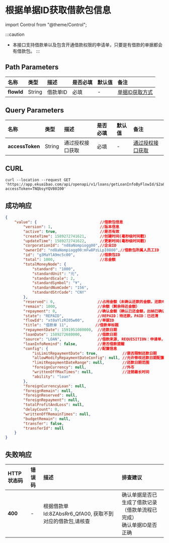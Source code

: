# 根据单据ID获取借款包信息

import Control from "@theme/Control";

<Control
method="GET"
url="/api/openapi/v1/loans/getLoanInfoByFlowId/$`flowId`"
/>

:::caution
- 本接口支持借款单以及包含开通借款权限的申请单，只要是有借款的单据都会有借款包。
:::

## Path Parameters
| 名称 | 类型 | 描述 | 是否必填 | 默认值 | 备注 |
| :--- | :--- | :--- | :--- |:--- | :--- |
| **flowId** | String | 借款单ID | 必填 | - | [单据ID获取方式](/docs/open-api/flows/question-answer#问题一) |

## Query Parameters
| 名称 | 类型 | 描述 | 是否必填 | 默认值 | 备注 |
| :--- | :--- | :--- | :--- |:--- | :--- |
| **accessToken** | String | 通过授权接口获取 | 必填 | - | [通过授权接口获取](/docs/open-api/getting-started/auth) |

## CURL
```shell
curl --location --request GET 'https://app.ekuaibao.com/api/openapi/v1/loans/getLoanInfoByFlowId/$2a8bsS2qFgck00?accessToken=TNQbsyYQV80I00'
```

## 成功响应
```json
{
    "value": {                            //借款包信息
        "version": 1,                     //版本信息
        "active": true,                   //是否有效
        "createTime": 1589272741621,      //创建时间(毫秒级时间戳)
        "updateTime": 1589272741622,      //更新时间(毫秒级时间戳)
        "corporationId": "nd8aNompiogg00",//企业ID
        "ownerId": "nd8aNompiogg00:mFw8PzLLpI0800",//借款包所属人员工ID
        "id": "g3MaYlA9mc5c00",           //借款包ID
        "total": 1000,                    //总金额
        "totalMoneyNode": {
            "standard": "1000",
            "standardUnit": "元",
            "standardScale": 2,
            "standardSymbol": "¥",
            "standardNumCode": "156",
            "standardStrCode": "CNY"
        },
        "reserved": 0,                   //占用金额（未确认还款的金额，还款申请提交中，出纳未确认收款）
        "remain": 1000,                  //余额（剩余待还金额）
        "repayment": 0,                  //确认金额（确认已还金额，出纳已确认收款）
        "state": "REPAID",               //REPAID：待还款，PAID：已还清
        "flowId": "xt0aYlzRI05w00",      //单据ID
        "title": "借款单 11",            //借款单标题
        "repaymentDate": 1591951080000,  //还款日期
        "loanDate": 1589272680000,       //借款日期
        "source": "LOAN",                //借款来源, REQUISITION：申请单，LOAN：借款（默认借款包是借款生成的）
        "loanInfoRemind": false,         //是否借款提醒
        "config": {                      //配置信息
            "isLimitRepaymentDate": true,           //是否限制还款日期
            "allowModifyRepaymentDateConfig": null, //允许修改还款日期配置
            "limitRepaymentDateRange": null,        //还款日期范围
            "foreignCurrency": null,                //外币
            "writtenOffMaxTimes": null,             //注销最长时间
            "ability": "loan" 
        },
        "foreignCurrencyLoan": null,
        "foreignRemain": null,
        "foreignReserved": null,
        "foreignRepayment": null,
        "totalProfitAndLoss": null,
        "delayCount": 0,
        "writtenOffRemainTimes": null,
        "budgetRemain": null,
        "transfer": false,
        "transferId": null
    }
}
```

## 失败响应
| HTTP状态码 | 错误码 | 描述 | 排查建议 |
| :--- | :--- | :--- | :--- |
| **400** | - | 根据借款单Id:8ZAbsRr6_QfA00, 获取不到对应的借款包,请核查 | 确认单据是否已生成了借款记录（借款单流程已完成）<br/>确认单据ID是否正确 | 









